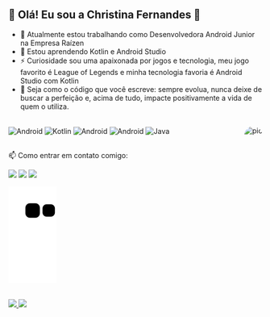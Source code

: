 ## 🌱 Olá! Eu sou a Christina Fernandes 🌱

- 🔭 Atualmente estou trabalhando como Desenvolvedora Android Junior na Empresa Raízen
- 🌱 Estou aprendendo Kotlin e Android Studio
- ⚡ Curiosidade sou uma apaixonada por jogos e tecnologia, meu jogo favorito é League of Legends e minha tecnologia favoria é Android Studio com Kotlin
- 📌 Seja como o código que você escreve: sempre evolua, nunca deixe de buscar a perfeição e, acima de tudo, impacte positivamente a vida de quem o utiliza.


<div style="display: inline_block"><br>
  <img align="center" alt="Android" height="50" width="50" src="https://img1.freepng.es/20180719/xwq/kisspng-google-i-o-android-software-development-mobile-app-logo-quiz-level-3-5b5093a62aa3b9.1949816215320073341747.jpg">
  <img align="center" alt="Kotlin" height="50" width="50" src="https://img1.gratispng.com/20180611/fyr/kisspng-kotlin-java-logo-5b1e984a4b1595.4075501215287317223076.jpg">
  <img align="center" alt="Android" height="50" width="50" src="https://img1.gratispng.com/20180703/gqr/kisspng-kotlin-android-software-development-android-studio-nanodegree-5b3bbd92430af7.6383616815306418102746.jpg">
  <img align="center" alt="Android" height="50" width="50" src="https://www.meupositivo.com.br/doseujeito/wp-content/uploads/2019/04/como-criar-ringtone-personalizado-android.jpg">
  <img align="center" alt="Java" height="50" width="50" src="https://img1.gratispng.com/20180423/vje/kisspng-java-runtime-environment-computer-icons-java-platf-java-5ade30636221c2.932728411524510819402.jpg">
  
  <img align="right" alt="pic" height="150" style="border-radius:50px;" src="https://i.pinimg.com/originals/51/27/80/512780b2fc18911f4e0ce2b9f3dcbf21.gif">
</div>

  ##

  📫 Como entrar em contato comigo:
<div> 
  <a href="https://instagram.com/christina__fernandes" target="_blank"><img src="https://img.shields.io/badge/-Instagram-%23E4405F?style=for-the-badge&logo=instagram&logoColor=white" target="_blank"></a>
  <a href = "mailto:fernandes.christ14@gmail.com"><img src="https://img.shields.io/badge/-Gmail-%23333?style=for-the-badge&logo=gmail&logoColor=white" target="_blank"></a>
  <a href="https://www.linkedin.com/in/christina-fernandes-62703aa1/" target="_blank"><img src="https://img.shields.io/badge/-LinkedIn-%230077B5?style=for-the-badge&logo=linkedin&logoColor=white" target="_blank"></a> 
</div>
 
  ![snake gif](https://github.com/chrisFernandesDev/chrisFernandesDev/blob/output/github-contribution-grid-snake.svg)

  ##

<div>
  <a href="https://github.com/seu-usuário-aqui">
  <img loading="lazy" height="180em" src="https://github-readme-stats.vercel.app/api/top-langs/?username=chrisFernandesDev&layout=compact&langs_count=7&theme=dracula"/>
  <img loading="lazy" height="180em" src="https://github-readme-stats.vercel.app/api?username=chrisFernandesDev&show_icons=true&theme=dracula&include_all_commits=true&count_private=true"/>
</div>
 

